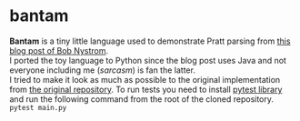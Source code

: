 # bantam
**Bantam** is a tiny little language used to demonstrate Pratt parsing from [this blog post of Bob Nystrom](http://journal.stuffwithstuff.com/2011/03/19/pratt-parsers-expression-parsing-made-easy/).  
I ported the toy language to Python since the blog post uses Java and not everyone including me (*sarcasm*) is fan the latter.  
I tried to make it look as much as possible to the original implementation from [the original repository](https://github.com/munificent/bantam).
To run tests you need to install [pytest library](https://pytest.org) and run the following command from the root of the cloned repository.  
  ` pytest main.py `
